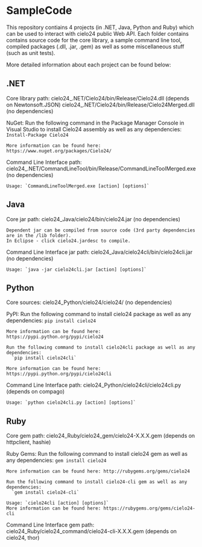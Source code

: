 SampleCode
==========

This repository contiains 4 projects (in .NET, Java, Python and Ruby)
which can be used to interact with cielo24 public Web API.
Each folder contains contains source code for the core library,
a sample command line tool, compiled packages (.dll, .jar, .gem)
as well as some miscellaneous stuff (such as unit tests).

More detailed information about each project can be found below:

.NET
----
  
  Core library path:
    cielo24_.NET/Cielo24/bin/Release/Cielo24.dll (depends on Newtonsoft.JSON)
    cielo24_.NET/Cielo24/bin/Release/Cielo24Merged.dll (no dependencies)
    
  NuGet:
    Run the following command in the Package Manager Console in Visual Studio
    to install Cielo24 assembly as well as any dependencies:
      `Install-Package Cielo24`
      
    More information can be found here: https://www.nuget.org/packages/Cielo24/
    
  Command Line Interface path:
    cielo24_.NET/CommandLineTool/bin/Release/CommandLineToolMerged.exe (no dependencies)
    
    Usage: `CommandLineToolMerged.exe [action] [options]`

Java
----

  Core jar path:
    cielo24_Java/cielo24/bin/cielo24.jar (no dependencies)
    
    Dependent jar can be compiled from source code (3rd party dependencies are in the /lib folder).
    In Eclipse - click cielo24.jardesc to compile.
    
  Command Line Interface jar path:
    cielo24_Java/cielo24cli/bin/cielo24cli.jar (no dependencies)
    
    Usage: `java -jar cielo24cli.jar [action] [options]`
    
Python
------

  Core sources:
    cielo24_Python/cielo24/cielo24/ (no dependencies)
    
  PyPI:
    Run the following command to install сielo24 package as well as any dependencies:
      `pip install cielo24`
    
    More information can be found here: https://pypi.python.org/pypi/cielo24
    
    Run the following command to install сielo24cli package as well as any dependencies:
      `pip install cielo24cli`
      
    More information can be found here: https://pypi.python.org/pypi/cielo24cli
    
    
  Command Line Interface path:
    cielo24_Python/cielo24cli/cielo24cli.py (depends on compago)
    
    Usage: `python cielo24cli.py [action] [options]`

Ruby
----

  Core gem path:
    cielo24_Ruby/cielo24_gem/cielo24-X.X.X.gem (depends on httpclient, hashie)
    
  Ruby Gems:
    Run the following command to install сielo24 gem as well as any dependencies:
      `gem install cielo24`
    
    More information can be found here: http://rubygems.org/gems/cielo24
    
    Run the following command to install сielo24-cli gem as well as any dependencies:
      `gem install cielo24-cli`
      
    Usage: `cielo24cli [action] [options]`
    More information can be found here: https://rubygems.org/gems/cielo24-cli
    
  Command Line Interface gem path:
    cielo24_Ruby/cielo24_command/cielo24-cli-X.X.X.gem (depends on cielo24, thor)
